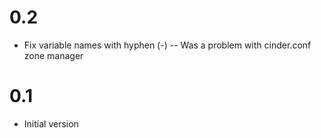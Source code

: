 0.2
====

- Fix variable names with hyphen (-)
-- Was a problem with cinder.conf zone manager

0.1
====

- Initial version
